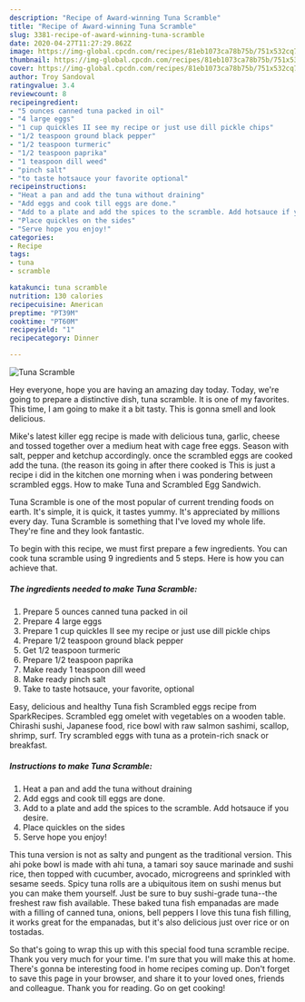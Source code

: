 ```yaml
---
description: "Recipe of Award-winning Tuna Scramble"
title: "Recipe of Award-winning Tuna Scramble"
slug: 3381-recipe-of-award-winning-tuna-scramble
date: 2020-04-27T11:27:29.862Z
image: https://img-global.cpcdn.com/recipes/81eb1073ca78b75b/751x532cq70/tuna-scramble-recipe-main-photo.jpg
thumbnail: https://img-global.cpcdn.com/recipes/81eb1073ca78b75b/751x532cq70/tuna-scramble-recipe-main-photo.jpg
cover: https://img-global.cpcdn.com/recipes/81eb1073ca78b75b/751x532cq70/tuna-scramble-recipe-main-photo.jpg
author: Troy Sandoval
ratingvalue: 3.4
reviewcount: 8
recipeingredient:
- "5 ounces canned tuna packed in oil"
- "4 large eggs"
- "1 cup quickles II see my recipe or just use dill pickle chips"
- "1/2 teaspoon ground black pepper"
- "1/2 teaspoon turmeric"
- "1/2 teaspoon paprika"
- "1 teaspoon dill weed"
- "pinch salt"
- "to taste hotsauce your favorite optional"
recipeinstructions:
- "Heat a pan and add the tuna without draining"
- "Add eggs and cook till eggs are done."
- "Add to a plate and add the spices to the scramble. Add hotsauce if you desire."
- "Place quickles on the sides"
- "Serve hope you enjoy!"
categories:
- Recipe
tags:
- tuna
- scramble

katakunci: tuna scramble 
nutrition: 130 calories
recipecuisine: American
preptime: "PT39M"
cooktime: "PT60M"
recipeyield: "1"
recipecategory: Dinner

---
```



![Tuna Scramble](https://img-global.cpcdn.com/recipes/81eb1073ca78b75b/751x532cq70/tuna-scramble-recipe-main-photo.jpg)

Hey everyone, hope you are having an amazing day today. Today, we're going to prepare a distinctive dish, tuna scramble. It is one of my favorites. This time, I am going to make it a bit tasty. This is gonna smell and look delicious.

Mike&#39;s latest killer egg recipe is made with delicious tuna, garlic, cheese and tossed together over a medium heat with cage free eggs. Season with salt, pepper and ketchup accordingly. once the scrambled eggs are cooked add the tuna. (the reason its going in after there cooked is This is just a recipe i did in the kitchen one morning when i was pondering between scrambled eggs. How to make Tuna and Scrambled Egg Sandwich.

Tuna Scramble is one of the most popular of current trending foods on earth. It's simple, it is quick, it tastes yummy. It's appreciated by millions every day. Tuna Scramble is something that I've loved my whole life. They're fine and they look fantastic.


To begin with this recipe, we must first prepare a few ingredients. You can cook tuna scramble using 9 ingredients and 5 steps. Here is how you can achieve that.

<!--inarticleads1-->

##### The ingredients needed to make Tuna Scramble:

1. Prepare 5 ounces canned tuna packed in oil
1. Prepare 4 large eggs
1. Prepare 1 cup quickles II see my recipe or just use dill pickle chips
1. Prepare 1/2 teaspoon ground black pepper
1. Get 1/2 teaspoon turmeric
1. Prepare 1/2 teaspoon paprika
1. Make ready 1 teaspoon dill weed
1. Make ready pinch salt
1. Take to taste hotsauce, your favorite, optional


Easy, delicious and healthy Tuna fish Scrambled eggs recipe from SparkRecipes. Scrambled egg omelet with vegetables on a wooden table. Chirashi sushi, Japanese food, rice bowl with raw salmon sashimi, scallop, shrimp, surf. Try scrambled eggs with tuna as a protein-rich snack or breakfast. 

<!--inarticleads2-->

##### Instructions to make Tuna Scramble:

1. Heat a pan and add the tuna without draining
1. Add eggs and cook till eggs are done.
1. Add to a plate and add the spices to the scramble. Add hotsauce if you desire.
1. Place quickles on the sides
1. Serve hope you enjoy!


This tuna version is not as salty and pungent as the traditional version. This ahi poke bowl is made with ahi tuna, a tamari soy sauce marinade and sushi rice, then topped with cucumber, avocado, microgreens and sprinkled with sesame seeds. Spicy tuna rolls are a ubiquitous item on sushi menus but you can make them yourself. Just be sure to buy sushi-grade tuna--the freshest raw fish available. These baked tuna fish empanadas are made with a filling of canned tuna, onions, bell peppers I love this tuna fish filling, it works great for the empanadas, but it&#39;s also delicious just over rice or on tostadas. 

So that's going to wrap this up with this special food tuna scramble recipe. Thank you very much for your time. I'm sure that you will make this at home. There's gonna be interesting food in home recipes coming up. Don't forget to save this page in your browser, and share it to your loved ones, friends and colleague. Thank you for reading. Go on get cooking!
